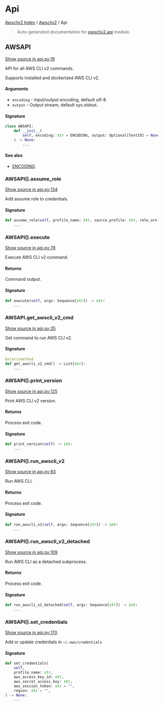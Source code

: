 # Api

[Awscliv2 Index](../README.md#awscliv2-index) /
[Awscliv2](./index.md#awscliv2) /
Api

> Auto-generated documentation for [awscliv2.api](https://github.com/youtype/awscliv2/blob/main/awscliv2/api.py) module.

## AWSAPI

[Show source in api.py:19](https://github.com/youtype/awscliv2/blob/main/awscliv2/api.py#L19)

API for all AWS CLI v2 commands.

Supports installed and dockerized AWS CLI v2.

#### Arguments

- `encoding` - Input/output encoding, default utf-8.
- `output` - Output stream, default sys.stdout.

#### Signature

```python
class AWSAPI:
    def __init__(
        self, encoding: str = ENCODING, output: Optional[TextIO] = None
    ) -> None:
        ...
```

#### See also

- [ENCODING](./constants.md#encoding)

### AWSAPI().assume_role

[Show source in api.py:134](https://github.com/youtype/awscliv2/blob/main/awscliv2/api.py#L134)

Add assume role to credentials.

#### Signature

```python
def assume_role(self, profile_name: str, source_profile: str, role_arn: str) -> None:
    ...
```

### AWSAPI().execute

[Show source in api.py:78](https://github.com/youtype/awscliv2/blob/main/awscliv2/api.py#L78)

Execute AWS CLI v2 command.

#### Returns

Command output.

#### Signature

```python
def execute(self, args: Sequence[str]) -> str:
    ...
```

### AWSAPI.get_awscli_v2_cmd

[Show source in api.py:35](https://github.com/youtype/awscliv2/blob/main/awscliv2/api.py#L35)

Get command to run AWS CLI v2.

#### Signature

```python
@staticmethod
def get_awscli_v2_cmd() -> List[str]:
    ...
```

### AWSAPI().print_version

[Show source in api.py:125](https://github.com/youtype/awscliv2/blob/main/awscliv2/api.py#L125)

Print AWS CLI v2 version.

#### Returns

Process exit code.

#### Signature

```python
def print_version(self) -> int:
    ...
```

### AWSAPI().run_awscli_v2

[Show source in api.py:93](https://github.com/youtype/awscliv2/blob/main/awscliv2/api.py#L93)

Run AWS CLI.

#### Returns

Process exit code.

#### Signature

```python
def run_awscli_v2(self, args: Sequence[str]) -> int:
    ...
```

### AWSAPI().run_awscli_v2_detached

[Show source in api.py:109](https://github.com/youtype/awscliv2/blob/main/awscliv2/api.py#L109)

Run AWS CLI as a detached subprocess.

#### Returns

Process exit code.

#### Signature

```python
def run_awscli_v2_detached(self, args: Sequence[str]) -> int:
    ...
```

### AWSAPI().set_credentials

[Show source in api.py:170](https://github.com/youtype/awscliv2/blob/main/awscliv2/api.py#L170)

Add or update credentials in `~/.aws/credentials`

#### Signature

```python
def set_credentials(
    self,
    profile_name: str,
    aws_access_key_id: str,
    aws_secret_access_key: str,
    aws_session_token: str = "",
    region: str = "",
) -> None:
    ...
```



